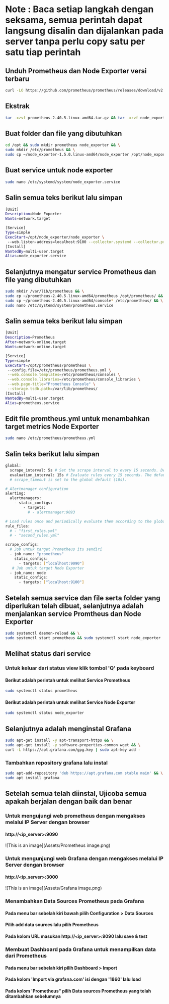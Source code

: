 # Note : Baca setiap langkah dengan seksama, semua perintah dapat langsung disalin dan dijalankan pada server tanpa perlu copy satu per satu tiap perintah
## Unduh Prometheus dan Node Exporter versi terbaru
```bash
curl -LO https://github.com/prometheus/prometheus/releases/download/v2.40.5/prometheus-2.40.5.linux-amd64.tar.gz && curl -LO https://github.com/prometheus/node_exporter/releases/download/v1.5.0/node_exporter-1.5.0.linux-amd64.tar.gz
```
## Ekstrak
```bash
tar -xzvf prometheus-2.40.5.linux-amd64.tar.gz && tar -xzvf node_exporter-1.5.0.linux-amd64.tar.gz
```
## Buat folder dan file yang dibutuhkan
```bash
cd /opt && sudo mkdir prometheus node_exporter && \
sudo mkdir /etc/prometheus && \
sudo cp ~/node_exporter-1.5.0.linux-amd64/node_exporter /opt/node_exporter/
```
## Buat service untuk node exporter
```bash
sudo nano /etc/systemd/system/node_exporter.service
```
## Salin semua teks berikut lalu simpan
```bash
[Unit]
Description=Node Exporter
Wants=network.target

[Service]
Type=simple
ExecStart=/opt/node_exporter/node_exporter \
 --web.listen-address=localhost:9100 --collector.systemd --collector.processes
[Install]
WantedBy=multi-user.target
Alias=node_exporter.service
```
## Selanjutnya mengatur service Prometheus dan file yang dibutuhkan
```bash
sudo mkdir /var/lib/prometheus && \
sudo cp ~/prometheus-2.40.5.linux-amd64/prometheus /opt/prometheus/ && \
sudo cp ~/prometheus-2.40.5.linux-amd64/console* /etc/prometheus/ && \
sudo nano /etc/systemd/system/prometheus.service
```
## Salin semua teks berikut lalu simpan
```bash
[Unit]
Description=Prometheus
After=network-online.target
Wants=network-online.target

[Service]
Type=simple
ExecStart=/opt/prometheus/prometheus \
 --config.file=/etc/prometheus/prometheus.yml \
 --web.console.templates=/etc/prometheus/consoles \
 --web.console.libraries=/etc/prometheus/console_libraries \
 --web.page-title="Prometheus Console" \
 --storage.tsdb.path=/var/lib/prometheus/
[Install]
WantedBy=multi-user.target
Alias=prometheus.service
```
## Edit file promtheus.yml untuk menambahkan target metrics Node Exporter
```bash
sudo nano /etc/prometheus/prometheus.yml
```
## Salin teks berikut lalu simpan
```bash
global:
  scrape_interval: 5s # Set the scrape interval to every 15 seconds. Default is every 1 minute.
  evaluation_interval: 15s # Evaluate rules every 15 seconds. The default is every 1 minute.
  # scrape_timeout is set to the global default (10s).

# Alertmanager configuration
alerting:
  alertmanagers:
    - static_configs:
        - targets:
          # - alertmanager:9093

# Load rules once and periodically evaluate them according to the global 'evaluation_interval'.
rule_files:
  # - "first_rules.yml"
  # - "second_rules.yml"

scrape_configs:
  # Job untuk target Prometheus itu sendiri
  - job_name: "prometheus"
    static_configs:
      - targets: ["localhost:9090"]
   # Job untuk target Node Exporter
  - job_name: node
    static_configs:
      - targets: ["localhost:9100"]
```
## Setelah semua service dan file serta folder yang diperlukan telah dibuat, selanjutnya adalah menjalankan service Promtheus dan Node Exporter
```bash
sudo systemctl daemon-reload && \
sudo systemctl start prometheus && sudo systemctl start node_exporter
```
## Melihat status dari service 
### Untuk keluar dari status view klik tombol 'Q' pada keyboard
#### Berikut adalah perintah untuk melihat Service Prometheus
```bash
sudo systemctl status prometheus
```
#### Berikut adalah perintah untuk melihat Service Node Exporter
```bash
sudo systemctl status node_exporter
```

## Selanjutnya adalah menginstal Grafana
```bash
sudo apt-get install -y apt-transport-https && \
sudo apt-get install -y software-properties-common wget && \
curl -L https://apt.grafana.com/gpg.key | sudo apt-key add -
```
### Tambahkan repository grafana lalu instal
```bash
sudo apt-add-repository 'deb https://apt.grafana.com stable main' && \
sudo apt install grafana
```

## Setelah semua telah diinstal, Ujicoba semua apakah berjalan dengan baik dan benar
### Untuk mengujungi web prometheus dengan mengakses melalui IP Server dengan browser
#### http://<ip_server>:9090
![This is an image](Assets/Prometheus image.png)

### Untuk mengunjungi web Grafana dengan mengakses melalui IP Server dengan browser
#### http://<ip_server>:3000
![This is an image](Assets/Grafana image.png)

### Menambahkan Data Sources Prometheus pada Grafana
#### Pada menu bar sebelah kiri bawah pilih Configuration > Data Sources 
#### Pilih add data sources lalu pilih Prometheus
#### Pada kolom URL masukan http://<ip_server>:9090 lalu save & test

### Membuat Dashboard pada Grafana untuk menampilkan data dari Prometheus
#### Pada menu bar sebelah kiri pilih Dashboard > Import 
#### Pada kolom 'Import via grafana.com' isi dengan '1860' lalu load
#### Pada kolom 'Prometheus" pilih Data sources Prometheus yang telah ditambahkan sebelumnya
